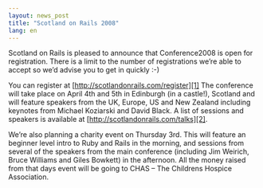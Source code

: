 ```yaml
---
layout: news_post
title: "Scotland on Rails 2008"
lang: en
---
```


Scotland on Rails is pleased to announce that Conference2008 is open for
registration. There is a limit to the number of registrations we’re able
to accept so we’d advise you to get in quickly :-)

You can register at [http://scotlandonrails.com/register][1] The
conference will take place on April 4th and 5th in Edinburgh (in a
castle!), Scotland and will feature speakers from the UK, Europe, US and
New Zealand including keynotes from Michael Koziarski and David Black. A
list of sessions and speakers is available at
[http://scotlandonrails.com/talks][2].

We’re also planning a charity event on Thursday 3rd. This will feature
an beginner level intro to Ruby and Rails in the morning, and sessions
from several of the speakers from the main conference (including Jim
Weirich, Bruce Williams and Giles Bowkett) in the afternoon. All the
money raised from that days event will be going to CHAS – The Childrens
Hospice Association.



[1]: http://scotlandonrails.com/register 
[2]: http://scotlandonrails.com/talks 
